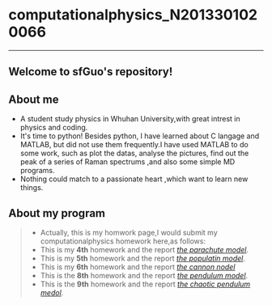 # computationalphysics_N2013301020066
---------------
Welcome to sfGuo's repository!
-------------
## About me
 - A student study physics in Whuhan University,with great intrest in physics and coding.
 - It's time to python! Besides python, I have learned about C langage and MATLAB, but did not use them frequently.I have used MATLAB to do some work, such as plot the datas, analyse the pictures, find out the peak of a series of Raman spectrums ,and also some simple MD programs.
 - Nothing could match to a passionate heart ,which want to learn new things.

## About my program
 > - Actually, this is my homwork page,I would submit my computationalphysics homework here,as follows:
 > - This is my **4th** homework  and the report [*the parachute model*](https://www.zybuluo.com/feipai11/note/322097).
 > - This is my **5th** homework and the report [*the populatin model*](https://www.zybuluo.com/feipai11/note/330031).
 > - This is my **6th** homework and the report [*the cannon nodel*](https://www.zybuluo.com/feipai11/note/350882)
 > - This is the **8th** homework and the report [*the pendulum model*](https://www.zybuluo.com/feipai11/note/350785).
 > - This is the **9th** homework and the report [*the chaotic pendulum medol*](https://www.zybuluo.com/feipai11/note/356344).
